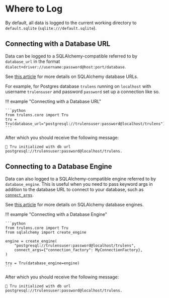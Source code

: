 # Where to Log

By default, all data is logged to the current working directory to `default.sqlite` (`sqlite:///default.sqlite`).

## Connecting with a Database URL

Data can be logged to a SQLAlchemy-compatible referred to by `database_url` in the format `dialect+driver://username:password@host:port/database`.

See [this article](https://docs.sqlalchemy.org/en/20/core/engines.html#database-urls) for more details on SQLAlchemy database URLs.

For example, for Postgres database `trulens` running on `localhost` with username `trulensuser` and password `password` set up a connection like so.

!!! example "Connecting with a Database URL"

    ```python
    from trulens.core import Tru
    tru = Tru(database_url="postgresql://trulensuser:password@localhost/trulens")
    ```

After which you should receive the following message:

```
🦑 Tru initialized with db url postgresql://trulensuser:password@localhost/trulens.
```

## Connecting to a Database Engine

Data can also logged to a SQLAlchemy-compatible engine referred to by `database_engine`. This is useful when you need to pass keyword args in addition to the database URL to connect to your database, such as [`connect_args`](https://docs.sqlalchemy.org/en/20/core/engines.html#sqlalchemy.create_engine.params.connect_args).

See [this article](https://docs.sqlalchemy.org/en/20/core/engines.html#database-urls) for more details on SQLAlchemy database engines.

!!! example "Connecting with a Database Engine"

    ```python
    from trulens.core import Tru
    from sqlalchemy import create_engine

    engine = create_engine(
        "postgresql://trulensuser:password@localhost/trulens",
        connect_args={"connection_factory": MyConnectionFactory},
    )

    tru = Tru(database_engine=engine)
    ```

After which you should receive the following message:

```
🦑 Tru initialized with db url postgresql://trulensuser:password@localhost/trulens.
